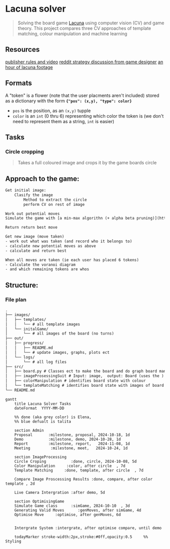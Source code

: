 # Lacuna solver
> Solving the board game [Lacuna](https://boardgamegeek.com/boardgame/386937/lacuna) using computer vision (CV) and game theory.
This project compares three CV approaches of template matching, colour manipulation and machine learning

## Resources
[publisher rules and video](https://www.cmyk.games/products/lacuna)
[reddit strategy discussion from game designer](https://www.reddit.com/r/boardgames/comments/187cqiu/lacuna/)
[an hour of lacuna footage](https://www.youtube.com/watch?v=_wDohO9mW5E)

## Formats
A "token" is a flower (note that the user placments aren't included)  stored as a dictionary with the form **`{"pos": (x,y), "type": color}`**
- `pos` is the position, as an `(x,y)` tupple
- `color` is an `int` (0 thru 6) representing which color the token is (we don't need to represent them as a string, `int` is easier)

## Tasks

### Circle cropping
> Takes a full coloured image and crops it by the game boards circle

## Approach to the game:
```txt
Get initial image:
    Clasify the image
	    Method to extract the circle
	    perform CV on rest of image

Work out potential moves
Simulate the game with [a min-max algorithn (+ alpha beta pruning)](https://www.geeksforgeeks.org/minimax-algorithm-in-game-theory-set-4-alpha-beta-pruning/)

Return return best move

Get new image (move taken)
- work out what was taken (and record who it belongs to)
- calculate new potential moves as above
- calculate and return best 

When all moves are taken (ie each user has placed 6 tokens)
- Calculate the voranoi diagram
- and which remaining tokens are whos
```

## Structure:
### File plan
```txt
.
├── images/
│   ├── templates/
│   │   └── # all template images
│   └── initalGame/
│       └── # all images of the board (no turns)
├── out/
│   ├── progress/
│   │   ├── README.md
│   │   └── # update images, graphs, plots ect
│   └── logs/
│       └── # all log files
├── src/
│   ├── board.py # Classes ect to make the board and do graph board manupulation
│   ├── imageProsessingSuit # Input: image,  output: Board (uses the )
│   ├── colorManipulation # identifies board state with colour
│   └── templateMatching # identifies board state with images of board tokens
└── README.md
```

```mermaid
gantt
    title Lacuna Solver Tasks
    dateFormat  YYYY-MM-DD

    %% done (aka grey color) is Elena,
    %% blue defualt is talita

    section Admin
    Proposal       :milestone, proposal, 2024-10-18, 1d
    Demo           :milestone, demo, 2024-10-28, 1d
    Report         :milestone, report,   2024-11-08, 1d
    Meeting         :milestone, meet,   2024-10-24, 1d

    section ImageProcessing
    Circle Croping           :done, circle, 2024-10-08, 5d
    Color Manipulation     :color, after circle  , 7d
    Template Matching     :done, template, after circle  , 7d

    Compare Image Proscessing Results :done, compare, after color template , 2d

    Live Camera Intergration :after demo, 5d

    section OptimisingGame
    Simulate Game class      :simGame, 2024-10-10  , 3d
    Generating Valid Moves      :genMoves, after simGame, 4d
    Optimise Move     :optimise, after genMoves, 6d


    Intergrate System :intergrate, after optimise compare, until demo

    todayMarker stroke-width:2px,stroke:#0ff,opacity:0.5     %% Styling
```